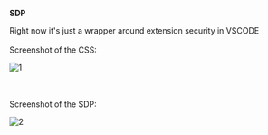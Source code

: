 **SDP**

Right now it's just a wrapper around extension security in VSCODE
<br><br>
Screenshot of the CSS:

![1](https://user-images.githubusercontent.com/115047953/229337556-b3691cec-ff51-4e57-85b8-0182f90d846e.png)

<br><br>
Screenshot of the SDP:

![2](https://user-images.githubusercontent.com/115047953/229337578-c4937ba5-56bb-4e16-96b4-5adfc2523385.png)

